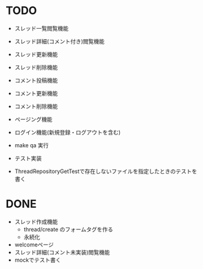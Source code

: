 # TODO

- スレッド一覧閲覧機能
- スレッド詳細(コメント付き)閲覧機能
- スレッド更新機能
- スレッド削除機能

- コメント投稿機能
- コメント更新機能
- コメント削除機能

- ページング機能
- ログイン機能(新規登録・ログアウトを含む)

- make qa 実行
- テスト実装
 - ThreadRepositoryGetTestで存在しないファイルを指定したときのテストを書く

# DONE
- スレッド作成機能
    - thread/create のフォームタグを作る
    - 永続化
- welcomeページ
- スレッド詳細(コメント未実装)閲覧機能
- mockでテスト書く